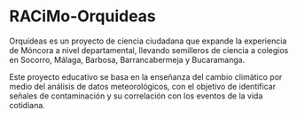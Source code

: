 # RACiMo-Orquideas
Orquídeas es un proyecto de ciencia ciudadana que expande la experiencia de Móncora a nivel departamental, llevando semilleros de ciencia a colegios en Socorro, Málaga, Barbosa, Barrancabermeja y Bucaramanga.

Este proyecto educativo se basa en la enseñanza del cambio climático  por medio del análisis de  datos meteorológicos, con el objetivo  de identificar señales de contaminación y su correlación con los eventos de la vida cotidiana.
